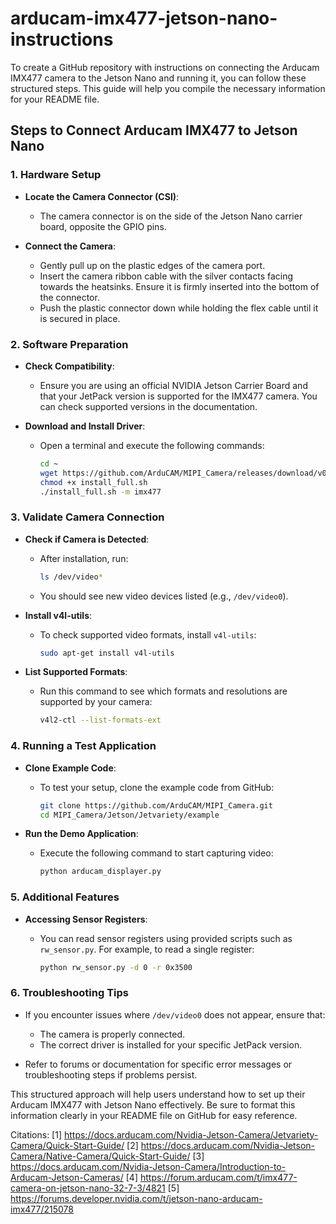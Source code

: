 # arducam-imx477-jetson-nano-instructions
To create a GitHub repository with instructions on connecting the Arducam IMX477 camera to the Jetson Nano and running it, you can follow these structured steps. This guide will help you compile the necessary information for your README file.

## Steps to Connect Arducam IMX477 to Jetson Nano

### ****1. Hardware Setup****

- **Locate the Camera Connector (CSI)**: 
  - The camera connector is on the side of the Jetson Nano carrier board, opposite the GPIO pins.
  
- **Connect the Camera**:
  - Gently pull up on the plastic edges of the camera port.
  - Insert the camera ribbon cable with the silver contacts facing towards the heatsinks. Ensure it is firmly inserted into the bottom of the connector.
  - Push the plastic connector down while holding the flex cable until it is secured in place.

### ****2. Software Preparation****

- **Check Compatibility**:
  - Ensure you are using an official NVIDIA Jetson Carrier Board and that your JetPack version is supported for the IMX477 camera. You can check supported versions in the documentation.

- **Download and Install Driver**:
  - Open a terminal and execute the following commands:

    ```bash
    cd ~
    wget https://github.com/ArduCAM/MIPI_Camera/releases/download/v0.0.3/install_full.sh
    chmod +x install_full.sh
    ./install_full.sh -m imx477
    ```

### ****3. Validate Camera Connection****

- **Check if Camera is Detected**:
  - After installation, run:

    ```bash
    ls /dev/video*
    ```

  - You should see new video devices listed (e.g., `/dev/video0`).

- **Install v4l-utils**:
  - To check supported video formats, install `v4l-utils`:

    ```bash
    sudo apt-get install v4l-utils
    ```

- **List Supported Formats**:
  - Run this command to see which formats and resolutions are supported by your camera:

    ```bash
    v4l2-ctl --list-formats-ext
    ```

### ****4. Running a Test Application****

- **Clone Example Code**:
  - To test your setup, clone the example code from GitHub:

    ```bash
    git clone https://github.com/ArduCAM/MIPI_Camera.git
    cd MIPI_Camera/Jetson/Jetvariety/example
    ```

- **Run the Demo Application**:
  - Execute the following command to start capturing video:

    ```bash
    python arducam_displayer.py
    ```

### ****5. Additional Features****

- **Accessing Sensor Registers**:
  - You can read sensor registers using provided scripts such as `rw_sensor.py`. For example, to read a single register:

    ```bash
    python rw_sensor.py -d 0 -r 0x3500
    ```

### ****6. Troubleshooting Tips****

- If you encounter issues where `/dev/video0` does not appear, ensure that:
  - The camera is properly connected.
  - The correct driver is installed for your specific JetPack version.
  
- Refer to forums or documentation for specific error messages or troubleshooting steps if problems persist.

This structured approach will help users understand how to set up their Arducam IMX477 with Jetson Nano effectively. Be sure to format this information clearly in your README file on GitHub for easy reference.

Citations:
[1] https://docs.arducam.com/Nvidia-Jetson-Camera/Jetvariety-Camera/Quick-Start-Guide/
[2] https://docs.arducam.com/Nvidia-Jetson-Camera/Native-Camera/Quick-Start-Guide/
[3] https://docs.arducam.com/Nvidia-Jetson-Camera/Introduction-to-Arducam-Jetson-Cameras/
[4] https://forum.arducam.com/t/imx477-camera-on-jetson-nano-32-7-3/4821
[5] https://forums.developer.nvidia.com/t/jetson-nano-arducam-imx477/215078
